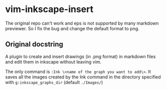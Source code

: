 # vim-inkscape-insert

The original repo can't work and eps is not supported by many markdown previewer. So I fix the bug and change the default format to png.

## Original docstring

A plugin to create and insert drawings (in .png format) in markdown files and 
edit them in inkscape without leaving vim.

The only command is 
`:Ink \<name of the graph you want to add\>`. It saves all 
the images created by the Ink command in the directory specified with 
`g:inkscape_graphs_dir` (default `./Images/`)

